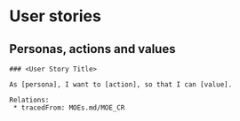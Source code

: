 # User stories


## Personas, actions and values


```
### <User Story Title>

As [persona], I want to [action], so that I can [value].

Relations:
 * tracedFrom: MOEs.md/MOE_CR
```

